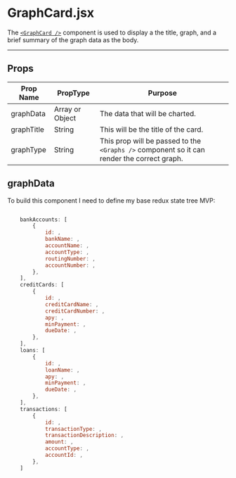 # GraphCard.jsx

The [`<GraphCard />`](../../src/components/card/GraphCard.jsx) component is used to display a the title, graph, and a brief summary of the graph data as the body.

___

## Props

| Prop Name | PropType | Purpose |
|---|---|---|
| graphData | Array or Object | The data that will be charted. |
| graphTitle | String | This will be the title of the card.|
| graphType | String | This prop will be passed to the `<Graphs />` component so it can render the correct graph.|

## graphData

To build this component I need to define my base redux state tree MVP:

```JavaScript

	bankAccounts: [
		{
			id: ,
			bankName: ,
			accountName: ,
			accountType: ,
			routingNumber: ,
			accountNumber: ,
		},
	],
	creditCards: [
		{
			id: ,
			creditCardName: ,
			creditCardNumber: ,
			apy: ,
			minPayment: ,
			dueDate: ,
		},
	],
	loans: [
		{
			id: ,
			loanName: ,
			apy: ,
			minPayment: ,
			dueDate: ,
		},
	],
	transactions: [
		{
			id: ,
			transactionType: ,
			transactionDescription: ,
			amount: ,
			accountType: ,
			accountId: ,
		},
	]

```